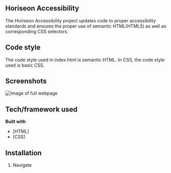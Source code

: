 ## Horiseon Accessibility

The Horiseon Accessibility project updates code to proper accessibility standards and ensures the proper use of semantic HTML(HTML5) as well as corresponding CSS selectors.

## Code style

The code style used in index.html is semantic HTML. In CSS, the code style used is basic CSS.

## Screenshots

![Image of full webpage](/bootcamp/Horiseon-accessibility/assets/01-html-css-git-homework-demo.png)

## Tech/framework used

<b>Built with</b>

- [HTML]
- [CSS]

## Installation

1. Navigate

